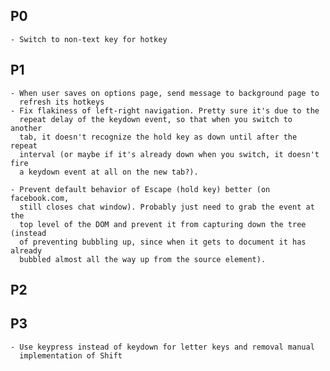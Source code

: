 ## P0
    - Switch to non-text key for hotkey

## P1
    - When user saves on options page, send message to background page to
      refresh its hotkeys
    - Fix flakiness of left-right navigation. Pretty sure it's due to the
      repeat delay of the keydown event, so that when you switch to another
      tab, it doesn't recognize the hold key as down until after the repeat
      interval (or maybe if it's already down when you switch, it doesn't fire
      a keydown event at all on the new tab?).
      
    - Prevent default behavior of Escape (hold key) better (on facebook.com,
      still closes chat window). Probably just need to grab the event at the
      top level of the DOM and prevent it from capturing down the tree (instead
      of preventing bubbling up, since when it gets to document it has already
      bubbled almost all the way up from the source element).

## P2

## P3
    - Use keypress instead of keydown for letter keys and removal manual
      implementation of Shift
